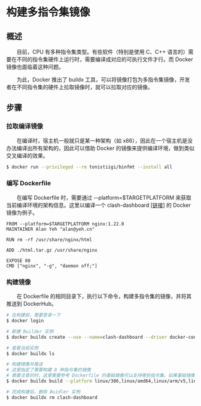 # 构建多指令集镜像
## 概述
&emsp;&emsp;目前，CPU 有多种指令集类型。有些软件（特别是使用 C、C++ 语言的）需要在不同的指令集硬件上运行时，需要编译成对应的可执行文件才行。而 Docker 镜像也面临着这种问题。

&emsp;&emsp;为此，Docker 推出了 buildx 工具，可以将镜像打包为多指令集镜像，开发者在不同指令集的硬件上拉取镜像时，就可以拉取对应的镜像。

## 步骤
### 拉取编译镜像
&emsp;&emsp;在编译时，宿主机一般就只是某一种架构（如 x86），因此在一个宿主机是没办法编译出所有架构的，因此可以借助 Docker 的镜像来提供编译环境，做到类似交叉编译的效果。

```bash
$ docker run --privileged --rm tonistiigi/binfmt --install all
```

### 编写 Dockerfile
&emsp;&emsp;在编写 Dockerfile 时，需要通过 --platform=$TARGETPLATFORM 来获取当前编译环境的架构信息。这里以编译一个 clash-dashboard [[链接](https://github.com/Dreamacro/clash-dashboard)] 的 Docker 镜像为例子。

```docker
FROM --platform=$TARGETPLATFORM nginx:1.22.0
MAINTAINER Alan Yeh "alan@yeh.cn"

RUN rm -rf /usr/share/nginx/html

ADD ./html.tar.gz /usr/share/nginx

EXPOSE 80
CMD ["nginx", "-g", "daemon off;"]
```

### 构建镜像
&emsp;&emsp;在 Dockerfile 的相同目录下，执行以下命令，构建多指令集的镜像，并将其推送到 DockerHub。

```bash
# 在构建前，需要登录一下
$ docker login

# 新建 Builder 实例
$ docker buildx create --use --name=clash-dashboard --driver docker-container --driver-opt image=dockerpracticesig/buildkit:master

# 查看当前实例
$ docker buildx ls

# 构建镜像并推送
# 这里指定了需要构建 8 种指令集的镜像
# 需要注意的时，这里需要参考 Dockerfile 的基础镜像可以支持哪些指令集。如果基础镜像不支持，那么你的镜像也是没办法支持的
$ docker buildx build --platform linux/386,linux/amd64,linux/arm/v5,linux/arm/v7,linux/arm64/v8,linux/mips64le,linux/ppc64le,linux/s390x -t centralx/clash-dashboard:latest . --push

# 完成构建后，删除 Buidler 实例
$ docker buildx rm clash-dashboard
```
